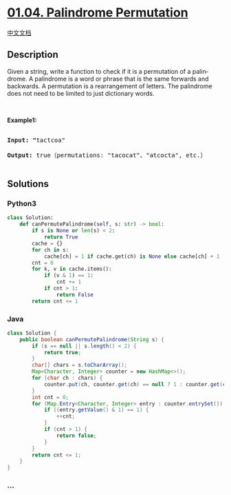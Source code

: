 # [01.04. Palindrome Permutation](https://leetcode-cn.com/problems/palindrome-permutation-lcci)

[中文文档](/lcci/01.04.Palindrome%20Permutation/README.md)

## Description
<p>Given a string, write a function to check if it is a permutation of a palin&shy; drome. A palindrome is a word or phrase that is the same forwards and backwards. A permutation is a rearrangement of letters. The palindrome does not need to be limited to just dictionary words.</p>



<p>&nbsp;</p>



<p><strong>Example1: </strong></p>



<pre>

<strong>Input: &quot;</strong>tactcoa&quot;

<strong>Output: </strong>true（permutations: &quot;tacocat&quot;、&quot;atcocta&quot;, etc.）

</pre>

## Solutions


### Python3

```python
class Solution:
    def canPermutePalindrome(self, s: str) -> bool:
        if s is None or len(s) < 2:
            return True
        cache = {}
        for ch in s:
            cache[ch] = 1 if cache.get(ch) is None else cache[ch] + 1
        cnt = 0
        for k, v in cache.items():
            if (v & 1) == 1:
                cnt += 1
            if cnt > 1:
                return False
        return cnt <= 1
```

### Java

```java
class Solution {
    public boolean canPermutePalindrome(String s) {
        if (s == null || s.length() < 2) {
            return true;
        }
        char[] chars = s.toCharArray();
        Map<Character, Integer> counter = new HashMap<>();
        for (char ch : chars) {
            counter.put(ch, counter.get(ch) == null ? 1 : counter.get(ch) + 1);
        }
        int cnt = 0;
        for (Map.Entry<Character, Integer> entry : counter.entrySet()) {
            if ((entry.getValue() & 1) == 1) {
                ++cnt;
            }
            if (cnt > 1) {
                return false;
            }
        }
        return cnt <= 1;
    }
}
```

### ...
```

```
